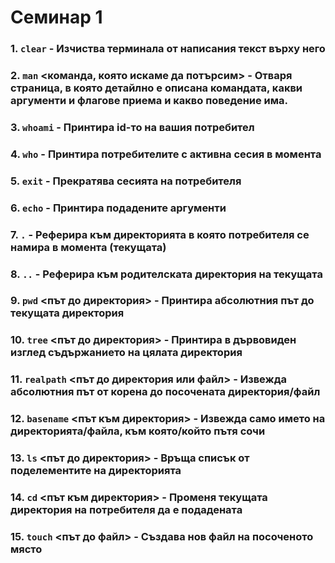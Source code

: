 # Семинар 1

### 1. `clear` - Изчиства терминала от написания текст върху него 

### 2. `man` <команда, която искаме да потърсим> - Отваря страница, в която детайлно е описана командата, какви аргументи и флагове приема и какво поведение има.

### 3. `whoami` - Принтира id-то на вашия потребител

### 4. `who` - Принтира потребителите с активна сесия в момента

### 5. `exit` - Прекратява сесията на потребителя

### 6. `echo` <argument> - Принтира подадените аргументи

### 7. `.` - Реферира към директорията в която потребителя се намира в момента (текущата)

### 8. `..` - Реферира към родителската директория на текущата

### 9. `pwd` <път до директория> - Принтира абсолютния път до текущата директория

### 10. `tree` <път до директория> - Принтира в дървовиден изглед съдържанието на цялата директория

### 11. `realpath` <път до директория или файл> - Извежда абсолютния път от корена до посочената директория/файл

### 12. `basename` <път към директория> - Извежда само името на директорията/файла, към която/който пътя сочи

### 13. `ls` <път до директория> - Връща списък от поделементите на директорията

### 14. `cd` <път към директория> - Променя текущата директория на потребителя да е подадената

### 15. `touch` <път до файл> - Създава нов файл на посоченото място
